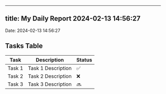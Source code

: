 
---
title: My Daily Report 2024-02-13 14:56:27
---

Date: 2024-02-13 14:56:27

## Tasks Table

| Task | Description | Status |
|------|-------------|--------|
| Task 1 | Task 1 Description | ✅ |
| Task 2 | Task 2 Description | ❌ |
| Task 3 | Task 3 Description | 🔜 |
